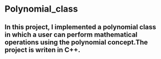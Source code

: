 # Polynomial_class
In this project, I implemented a polynomial class in which a user can perform mathematical operations
using the polynomial concept.The project is writen in C++. 
-------------------------------------------------------------------------------------------------------

